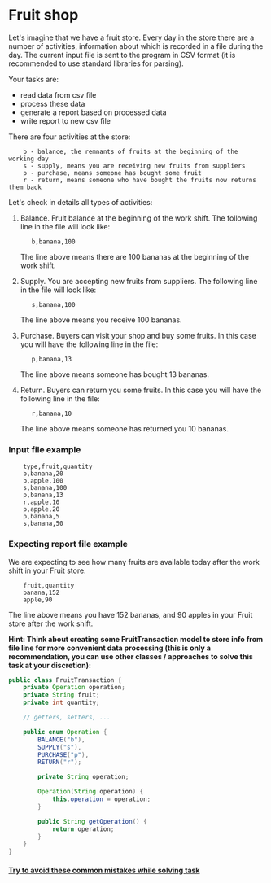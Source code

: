 # Fruit shop

Let's imagine that we have a fruit store. Every day in the store there are a number of activities,
information about which is recorded in a file during the day.
The current input file is sent to the program in CSV format (it is recommended to use standard libraries for parsing).

Your tasks are:

- read data from csv file
- process these data
- generate a report based on processed data
- write report to new csv file

There are four activities at the store:

```text
    b - balance, the remnants of fruits at the beginning of the working day
    s - supply, means you are receiving new fruits from suppliers
    p - purchase, means someone has bought some fruit
    r - return, means someone who have bought the fruits now returns them back
```

Let's check in details all types of activities:

1. Balance. Fruit balance at the beginning of the work shift. The following line in the file will look like:

    ```text
       b,banana,100  
    ```
   The line above means there are 100 bananas at the beginning of the work shift.
2. Supply. You are accepting new fruits from suppliers. The following line in the file will look like:

    ```text
       s,banana,100     
    ```
   The line above means you receive 100 bananas.
3. Purchase. Buyers can visit your shop and buy some fruits. In this case you will have the following line in the file:

    ```text
       p,banana,13  
    ```
   The line above means someone has bought 13 bananas.
4. Return. Buyers can return you some fruits. In this case you will have the following line in the file:

    ```text
       r,banana,10   
    ```
   The line above means someone has returned you 10 bananas.

### Input file example

```text
    type,fruit,quantity
    b,banana,20
    b,apple,100
    s,banana,100
    p,banana,13
    r,apple,10 
    p,apple,20 
    p,banana,5 
    s,banana,50
```

### Expecting report file example

We are expecting to see how many fruits are available today after the work shift in your Fruit store.

```text
    fruit,quantity
    banana,152
    apple,90
```

The line above means you have 152 bananas, and 90 apples in your Fruit store after the work shift.

**Hint: Think about creating some FruitTransaction model to store info from file line for more convenient data
processing
(this is only a recommendation, you can use other classes / approaches to solve this task at your discretion):**

```java
public class FruitTransaction {
    private Operation operation;
    private String fruit;
    private int quantity;

    // getters, setters, ...

    public enum Operation {
        BALANCE("b"),
        SUPPLY("s"),
        PURCHASE("p"),
        RETURN("r");

        private String operation;

        Operation(String operation) {
            this.operation = operation;
        }

        public String getOperation() {
            return operation;
        }
    }
}
```

#### [Try to avoid these common mistakes while solving task](https://mate-academy.github.io/jv-program-common-mistakes/java-core/solid/fruit-shop)
